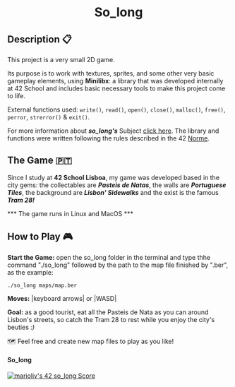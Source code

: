 <h1 align="center">So_long</h1>

## Description :clipboard:
<p>
This project is a very small 2D game.

  Its purpose is to work with textures, sprites, and some other very basic gameplay elements, using <b>Minilibx</b>: a library that was developed internally at 42 School and includes basic necessary tools to make this project come to life.

External functions used: `write()`, `read()`, `open()`, `close()`, `malloc()`, `free()`, `perror`, `strerror()` & `exit()`.

For more information about <b><em>so_long's</b></em> Subject [click here](https://cdn.intra.42.fr/pdf/pdf/89621/en.subject.pdf). The library and functions were written following the rules described in the 42 [Norme](https://github.com/42School/norminette/blob/master/pdf/en.norm.pdf).
</p>

## The Game 🇵🇹
<p>
  Since I study at <b>42 School Lisboa</b>, my game was developed based in the city gems: the collectables are <b><em>Pasteis de Natas</em></b>,
  the walls are <b><em>Portuguese Tiles</em></b>, the background are <b><em>Lisbon' Sidewalks</em></b> and the exist is the famous 
  <b><em>Tram 28!</em></b>

  *** The game runs in Linux and MacOS ***
  
</p>

## How to Play 🎮
<p>
  
  <b>Start the Game:</b> open the so_long folder in the terminal and type thhe command
  "./so_long" followed by the path to the map file finished by ".ber", as the example:
  ```
  ./so_long maps/map.ber
```
  <b>Moves:</b> |keyboard arrows| or |WASD|

  <b>Goal:</b> as a good tourist, eat all the Pasteis de Nata as you can around Lisbon's streets, so catch the
  Tram 28 to rest while you enjoy the city's beuties <em>:)</em>
  
  🗺️ Feel free and create new map files to play as you like!
</p>



<table style="width:100%">
  <tr>
   <h4 align="left">So_long</h4>
        <a href="https://github.com/JaeSeoKim/badge42">
          <img src="https://badge42.vercel.app/api/v2/clk58svso000608jzft7x4s6y/project/3102115" alt="marioliv's 42 so_long Score" /></a>
    </td>
</table>
